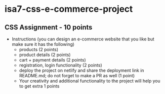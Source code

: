 # isa7-css-e-commerce-project

## CSS Assignment - 10 points

- Instructions (you can design an e-commerce website that you like but make sure it has the following)
  - products (2 points)
  - product details (2 points)
  - cart + payment details (2 points)
  - registration, login functionality (2 points)
  - deploy the project on netlify and share the deployment link in README.md; do not forget to make a PR as well (1 point)
  - Your creativity and additional functionality to the project will help you to get extra 1 points
